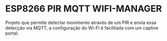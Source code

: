 # ESP8266 PIR MQTT WIFI-MANAGER
Projeto que permite detectar movimento através de um PIR e envia essa detecção via MQTT, a configuração do Wi-Fi é facilitada com um captive portal.
